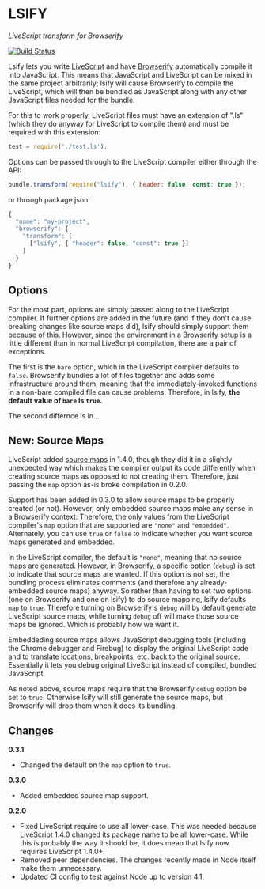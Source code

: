 LSIFY
=====
*LiveScript transform for Browserify*

[![Build Status](https://travis-ci.org/Barandis/lsify.svg?branch=master)](https://travis-ci.org/Barandis/lsify)

Lsify lets you write [LiveScript][livescript] and have [Browserify][browserify] automatically compile it into 
JavaScript. This means that JavaScript and LiveScript can be mixed in the same project arbitrarily; lsify will cause
Browserify to compile the LiveScript, which will then be bundled as JavaScript along with any other JavaScript files 
needed for the bundle.

For this to work properly, LiveScript files must have an extension of ".ls" (which they do anyway for LiveScript to 
compile them) and must be required with this extension:

```javascript
test = require('./test.ls');
```

Options can be passed through to the LiveScript compiler either through the API:

```javascript
bundle.transform(require("lsify"), { header: false, const: true });
```

or through package.json:

```javascript
{
  "name": "my-project",
  "browserify": {
    "transform": [
      ["lsify", { "header": false, "const": true }]
    ]   
  }
}
```

Options
-------

For the most part, options are simply passed along to the LiveScript compiler. If further options are added in the
future (and if they don't cause breaking changes like source maps did), lsify should simply support them because of
this. However, since the environment in a Browserify setup is a little different than in normal LiveScript compilation,
there are a pair of exceptions.

The first is the `bare` option, which in the LiveScript compiler defaults to `false`. Browserify bundles a lot of files
together and adds some infrastructure around them, meaning that the immediately-invoked functions in a non-bare
compiled file can cause problems. Therefore, in lsify, **the default value of `bare` is `true`.**

The second differnce is in...

New: Source Maps
----------------

LiveScript added [source maps][sourcemaps] in 1.4.0, though they did it in a slightly unexpected way which makes the 
compiler output its code differently when creating source maps as opposed to not creating them. Therefore, just passing 
the `map` option as-is broke compilation in 0.2.0.

Support has been added in 0.3.0 to allow source maps to be properly created (or not). However, only embedded source 
maps make any sense in a Browserify context. Therefore, the only values from the LiveScript compiler's `map` option 
that are supported are `"none"` and `"embedded"`. Alternately, you can use `true` or `false` to indicate whether you 
want source maps generated and embedded.

In the LiveScript compiler, the default is `"none"`, meaning that no source maps are generated. However, in Browserify,
a specific option (`debug`) is set to indicate that source maps are wanted. If this option is not set, the bundling
process eliminates comments (and therefore any already-embedded source maps) anyway. So rather than having to set *two*
options (one on Browserify and one on lsify) to do source mapping, lsify defaults `map` to `true`. Therefore turning on
Browserify's `debug` will by default generate LiveScript source maps, while turning `debug` off will make those source
maps be ignored. Which is probably how we want it.

Embeddeding source maps allows JavaScript debugging tools (including the Chrome debugger and Firebug) to display the
original LiveScript code and to translate locations, breakpoints, etc. back to the original source. Essentially it lets
you debug original LiveScript instead of compiled, bundled JavaScript.

As noted above, source maps require that the Browserify `debug` option be set to `true`. Otherwise lsify will still 
generate the source maps, but Browserify will drop them when it does its bundling.

Changes
-------

**0.3.1**

* Changed the default on the `map` option to `true`.

**0.3.0**

* Added embedded source map support.

**0.2.0**

* Fixed LiveScript require to use all lower-case. This was needed because LiveScript 1.4.0 changed its package name
  to be all lower-case. While this is probably the way it should be, it does mean that lsify now requires
  LiveScript 1.4.0+.
* Removed peer dependencies. The changes recently made in Node itself make them unnecessary.
* Updated CI config to test against Node up to version 4.1.

[livescript]: http://livescript.net/
[browserify]: http://browserify.org/
[sourcemaps]: http://livescript.net/blog/livescript-1.4.0-source-maps-more.html
